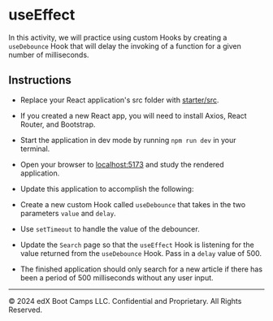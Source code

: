 # useEffect

In this activity, we will practice using custom Hooks by creating a `useDebounce` Hook that will delay the invoking of a function for a given number of milliseconds.

## Instructions

* Replace your React application's src folder with [starter/src](starter/src).

* If you created a new React app, you will need to install Axios, React Router, and Bootstrap.

* Start the application in dev mode by running `npm run dev` in your terminal.

* Open your browser to [localhost:5173](http://localhost:5173) and study the rendered application.

* Update this application to accomplish the following:

* Create a new custom Hook called `useDebounce` that takes in the two parameters `value` and `delay`.

* Use `setTimeout` to handle the value of the debouncer.

* Update the `Search` page so that the `useEffect` Hook is listening for the value returned from the `useDebounce` Hook. Pass in a `delay` value of 500.

* The finished application should only search for a new article if there has been a period of 500 milliseconds without any user input.

---

© 2024 edX Boot Camps LLC. Confidential and Proprietary. All Rights Reserved.
